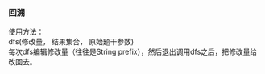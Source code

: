 ###  回溯  
  使用方法：   
  dfs(修改量， 结果集合， 原始题干参数)  
  每次dfs编辑修改量（往往是String prefix），然后退出调用dfs之后，把修改量给改回去。  
  